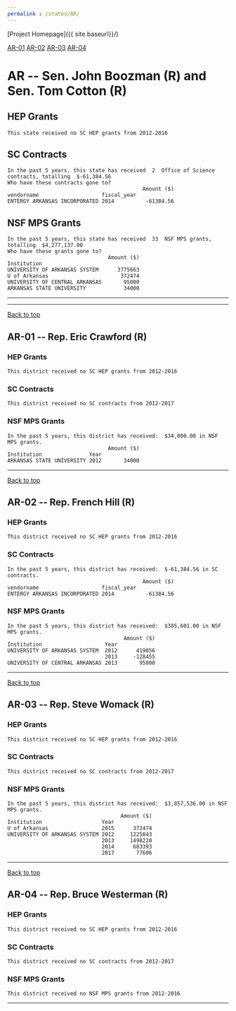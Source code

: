 ```yaml
---
permalink : /states/AR/
---
```

<a name="top"></a>
[Project Homepage]({{ site.baseurl}}/)


[AR-01](#AR-01)  [AR-02](#AR-02)  [AR-03](#AR-03)  [AR-04](#AR-04)  

# AR -- Sen. John Boozman (R) and  Sen. Tom Cotton (R)
## HEP Grants
```
This state received no SC HEP grants from 2012-2016
```
## SC Contracts
```
In the past 5 years, this state has received  2  Office of Science contracts, totalling  $-61,384.56
Who have these contracts gone to?
                                           Amount ($)
vendorname                    fiscal_year            
ENTERGY ARKANSAS INCORPORATED 2014          -61384.56
```
## NSF MPS Grants
```
In the past 5 years, this state has received  33  NSF MPS grants, totalling  $4,277,137.00
Who have these grants gone to?
                                Amount ($)
Institution                               
UNIVERSITY OF ARKANSAS SYSTEM      3775663
U of Arkansas                       372474
UNIVERSITY OF CENTRAL ARKANSAS       95000
ARKANSAS STATE UNIVERSITY            34000
```
---
---
<a name="AR-01"></a>
[Back to top](#top)
## AR-01 -- Rep. Eric Crawford (R)
### HEP Grants
```
This district received no SC HEP grants from 2012-2016
```
### SC Contracts
```
This district received no SC contracts from 2012-2017
```
### NSF MPS Grants
```
In the past 5 years, this district has received:  $34,000.00 in NSF MPS grants.
                                Amount ($)
Institution               Year            
ARKANSAS STATE UNIVERSITY 2012       34000
```
---
<a name="AR-02"></a>
[Back to top](#top)
## AR-02 -- Rep. French Hill (R)
### HEP Grants
```
This district received no SC HEP grants from 2012-2016
```
### SC Contracts
```
In the past 5 years, this district has received:  $-61,384.56 in SC contracts.
                                           Amount ($)
vendorname                    fiscal_year            
ENTERGY ARKANSAS INCORPORATED 2014          -61384.56
```
### NSF MPS Grants
```
In the past 5 years, this district has received:  $385,601.00 in NSF MPS grants.
                                     Amount ($)
Institution                    Year            
UNIVERSITY OF ARKANSAS SYSTEM  2012      419056
                               2013     -128455
UNIVERSITY OF CENTRAL ARKANSAS 2013       95000
```
---
<a name="AR-03"></a>
[Back to top](#top)
## AR-03 -- Rep. Steve Womack (R)
### HEP Grants
```
This district received no SC HEP grants from 2012-2016
```
### SC Contracts
```
This district received no SC contracts from 2012-2017
```
### NSF MPS Grants
```
In the past 5 years, this district has received:  $3,857,536.00 in NSF MPS grants.
                                    Amount ($)
Institution                   Year            
U of Arkansas                 2015      372474
UNIVERSITY OF ARKANSAS SYSTEM 2012     1225843
                              2013     1498220
                              2014      683393
                              2017       77606
```
---
<a name="AR-04"></a>
[Back to top](#top)
## AR-04 -- Rep. Bruce Westerman (R)
### HEP Grants
```
This district received no SC HEP grants from 2012-2016
```
### SC Contracts
```
This district received no SC contracts from 2012-2017
```
### NSF MPS Grants
```
This district received no NSF MPS grants from 2012-2016
```
---
